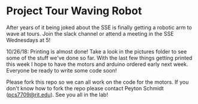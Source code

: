 # Project Tour Waving Robot
After years of it being joked about the SSE is finally getting a robotic arm to wave at tours.  Join the slack channel or attend a meeting in the SSE Wednesdays at 5!

10/26/18:
  Printing is almost done!  Take a look in the pictures folder to see some of the stuff we've done so far.  With the last few things getting printed this week I hope to have the motors and arduino ordered early next week.  Everyone be ready to write some code soon!
  
  Please fork this repo so we can all work on the code for the motors.  If you don't know how to fork the repo please contact Peyton Schmidt (pcs7709@rit.edu).  See you all in the lab!
